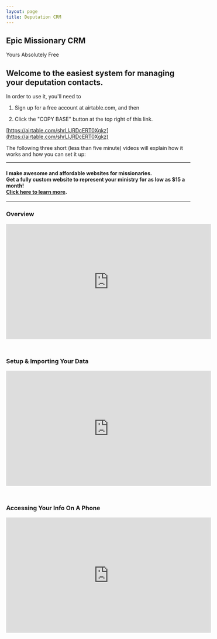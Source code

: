 ```yaml
---
layout: page
title: Deputation CRM
---
```


<div class="missionaryCRM">
    <h2>Epic Missionary CRM</h2>
    <p>Yours Absolutely Free</p>
</div><!--/missionaryCRM-->


## Welcome to the easiest system for managing your deputation contacts.

In order to use it, you'll need to

1. Sign up for a free account at airtable.com, and then

2. Click the "COPY BASE" button at the top right of this link.

[https://airtable.com/shrLlJRDcERT0Xgkz](https://airtable.com/shrLlJRDcERT0Xgkz)

The following three short (less than five minute) videos will explain how it works and how you can set it up:

---

#### **I make awesome and affordable websites for missionaries. <br>  Get a fully custom website to represent your ministry for as low as $15 a month!  <br>[Click here to learn more](http://ryanhaydenwebsites.com/missionaries.html).**

---

### Overview

<iframe width="560" height="315" style="display: block; margin-left: auto; margin-right: auto; margin-bottom: 50px" src="https://www.youtube.com/embed/s5KFnfuvxao" frameborder="0" allowfullscreen></iframe>

### Setup & Importing Your Data

<iframe width="560" height="315" style="display: block; margin-left: auto; margin-right: auto; margin-bottom: 50px" src="https://www.youtube.com/embed/3IN8xM_cK3E" frameborder="0" allowfullscreen></iframe>

### Accessing Your Info On A Phone

<iframe width="560" height="315" style="display: block; margin-left: auto; margin-right: auto; margin-bottom: 50px" src="https://www.youtube.com/embed/9bytLbwY1cY" frameborder="0" allowfullscreen></iframe>


